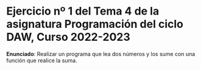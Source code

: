 # Ejercicio nº 1 del Tema 4 de la asignatura Programación del ciclo DAW, Curso 2022-2023
**Enunciado**: Realizar un programa que lea dos números y los sume con una función que realice la suma.
